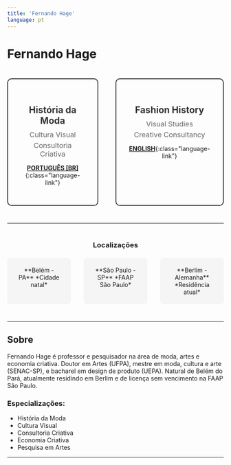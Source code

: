 ```yaml
---
title: 'Fernando Hage'
language: pt
---
```


# Fernando Hage

<div class="language-selection">

<div class="language-option">

## História da Moda  
### Cultura Visual  
### Consultoria Criativa

[**PORTUGUÊS [BR]**](/fernando-hage-home/){:class="language-link"}

</div>

<div class="language-option">

## Fashion History  
### Visual Studies  
### Creative Consultancy

[**ENGLISH**](/en/fernando-hage-home/){:class="language-link"}

</div>

</div>

---

<div class="location-maps">

### Localizações

<div class="maps-container">

<div class="map-item">
**Belém - PA**  
*Cidade natal*
</div>

<div class="map-item">
**São Paulo - SP**  
*FAAP São Paulo*
</div>

<div class="map-item">
**Berlim - Alemanha**  
*Residência atual*
</div>

</div>

</div>

---

## Sobre

Fernando Hage é professor e pesquisador na área de moda, artes e economia criativa. Doutor em Artes (UFPA), mestre em moda, cultura e arte (SENAC-SP), e bacharel em design de produto (UEPA). Natural de Belém do Pará, atualmente residindo em Berlim e de licença sem vencimento na FAAP São Paulo.

### Especializações:
- História da Moda
- Cultura Visual
- Consultoria Criativa
- Economia Criativa
- Pesquisa em Artes

---

<style>
.language-selection {
  display: flex;
  justify-content: center;
  gap: 40px;
  margin: 40px 0;
}

.language-option {
  text-align: center;
  padding: 30px;
  border: 2px solid #333;
  border-radius: 10px;
  flex: 1;
  max-width: 300px;
}

.language-option h2 {
  margin-bottom: 10px;
  color: #333;
}

.language-option h3 {
  margin: 5px 0;
  font-weight: normal;
  color: #666;
}

.language-link {
  display: inline-block;
  margin-top: 20px;
  padding: 12px 24px;
  background-color: #333;
  color: white !important;
  text-decoration: none;
  border-radius: 5px;
  font-weight: bold;
}

.language-link:hover {
  background-color: #555;
}

.location-maps {
  text-align: center;
  margin: 40px 0;
}

.maps-container {
  display: flex;
  justify-content: center;
  gap: 30px;
  margin-top: 20px;
}

.map-item {
  padding: 20px;
  background-color: #f5f5f5;
  border-radius: 8px;
  flex: 1;
  max-width: 200px;
}

@media (max-width: 768px) {
  .language-selection {
    flex-direction: column;
    align-items: center;
  }
  
  .maps-container {
    flex-direction: column;
  }
}
</style>
